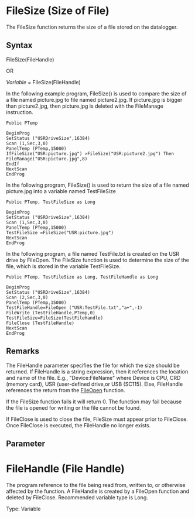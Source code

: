 # FileSize (Size of File)

The FileSize function returns the size of a file stored on the datalogger.

## Syntax

FileSize(FileHandle)

OR

_Variable_ = FileSize(FileHandle)

In the following example program, FileSize() is used to compare the size of a file named picture.jpg to file named picture2.jpg. If picture.jpg is bigger than picture2.jpg, then picture.jpg is deleted with the FileManage instruction.

```
Public PTemp

BeginProg
SetStatus ("USRDriveSize",16384)
Scan (1,Sec,3,0)
PanelTemp (PTemp,15000)
IfFileSize("USR:picture.jpg") >FileSize("USR:picture2.jpg") Then
FileManage("USR:picture.jpg",8)
EndIf
NextScan
EndProg
```

In the following program, FileSize() is used to return the size of a file named picture.jpg into a variable named TestFileSize

```
Public PTemp, TestFileSize as Long

BeginProg
SetStatus ("USRDriveSize",16384)
Scan (1,Sec,3,0)
PanelTemp (PTemp,15000)
TestFileSize =FileSize("USR:picture.jpg")
NextScan
EndProg
```

In the following program, a file named TestFile.txt is created on the USR drive by FileOpen. The FileSize function is used to determine the size of the file, which is stored in the variable TestFileSize.

```
Public PTemp, TestFileSize as Long, TestFileHandle as Long

BeginProg
SetStatus ("USRDriveSize",16384)
Scan (2,Sec,3,0)
PanelTemp (PTemp,15000)
TestFileHandle=FileOpen ("USR:TestFile.txt","a+",-1)
FileWrite (TestFileHandle,PTemp,0)
TestFileSize=FileSize(TestFileHandle)
FileClose (TestFileHandle)
NextScan
EndProg
```

## Remarks

The FileHandle parameter specifies the file for which the size should be returned. If FileHandle is a string expression, then it references the location and name of the file. E.g., "Device:FileName" where Device is CPU, CRD (memory card), USR (user-defined drive,or USB (SC115). Else, FileHandle references the return from the [FileOpen](fileopen.md) function.

If the FileSize function fails it will return 0. The function may fail because the file is opened for writing or the file cannot be found.

If FileClose is used to close the file, FileSize must appear prior to FileClose. Once FileClose is executed, the FileHandle no longer exists.

## Parameter

# FileHandle (File Handle)

The program reference to the file being read from, written to, or otherwise affected by the function. A FileHandle is created by a FileOpen function and deleted by FileClose. Recommended variable type is Long.

Type: Variable
